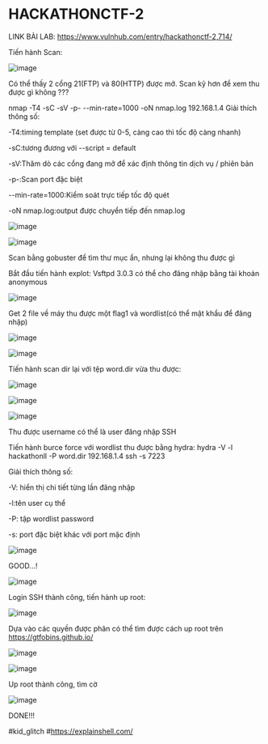 # HACKATHONCTF-2
LINK BÀI LAB:
https://www.vulnhub.com/entry/hackathonctf-2,714/

Tiến hành Scan:

![image](https://user-images.githubusercontent.com/72652376/125218808-ddb9cd00-e2ed-11eb-8b65-c280f72289d8.png)

Có thể thấy 2 cổng 21(FTP) và 80(HTTP) được mở. Scan kỹ hơn để xem thu được gì không ???

nmap -T4 -sC -sV -p- --min-rate=1000 -oN nmap.log 192.168.1.4
Giải thích thông số:

-T4:timing template (set được từ 0-5, càng cao thì tốc độ càng nhanh)

-sC:tương đương với --script = default

-sV:Thăm dò các cổng đang mở để xác định thông tin dịch vụ / phiên bản 

-p-:Scan port đặc biệt

--min-rate=1000:Kiểm soát trực tiếp tốc độ quét

-oN nmap.log:output được chuyển tiếp đến nmap.log


![image](https://user-images.githubusercontent.com/72652376/125222885-08f3ea80-e2f5-11eb-9917-9ae1d2e2c04a.png)


![image](https://user-images.githubusercontent.com/72652376/125220145-676a9a00-e2f0-11eb-8278-1213491437fb.png)

Scan bằng gobuster để tìm thư mục ẩn, nhưng lại không thu được gì

Bắt đầu tiến hành explot:
Vsftpd 3.0.3 có thể cho đăng nhập bằng tài khoản anonymous 

![image](https://user-images.githubusercontent.com/72652376/125220511-14451700-e2f1-11eb-9bf2-cd625e092481.png)

Get 2 file về máy thu được một flag1 và wordlist(có thể mật khẩu để đăng nhập)

![image](https://user-images.githubusercontent.com/72652376/125220630-40f92e80-e2f1-11eb-923d-717265de9c7e.png)

![image](https://user-images.githubusercontent.com/72652376/125220648-4b1b2d00-e2f1-11eb-92ba-d1da0de1a75f.png)

Tiến hành scan dir lại với tệp word.dir vừa thu được:

![image](https://user-images.githubusercontent.com/72652376/125221517-7eaa8700-e2f2-11eb-8cf7-b83733473c2c.png)

![image](https://user-images.githubusercontent.com/72652376/125221555-8e29d000-e2f2-11eb-95c0-c8d3c23293e1.png)

![image](https://user-images.githubusercontent.com/72652376/125221585-9bdf5580-e2f2-11eb-9f03-fd1168e9ba5e.png)

Thu được username có thể là user đăng nhập SSH

Tiến hành burce force với wordlist thu được bằng hydra:
hydra -V -l hackathonll -P word.dir 192.168.1.4 ssh -s 7223

Giải thích thông số:

-V: hiển thị chi tiết từng lần đăng nhập

-l:tên user cụ thể

-P: tập wordlist password

-s: port đặc biệt khác với port mặc định


![image](https://user-images.githubusercontent.com/72652376/125223282-b404a400-e2f5-11eb-8662-3368aaa8af3e.png)

GOOD...!

![image](https://user-images.githubusercontent.com/72652376/125223469-0776f200-e2f6-11eb-890f-78581df6bb7c.png)

Login SSH thành công, tiến hành up root:

![image](https://user-images.githubusercontent.com/72652376/125223832-9f74db80-e2f6-11eb-8a52-c8f518d13341.png)

Dựa vào các quyền được phân có thể tìm được cách up root trên https://gtfobins.github.io/

![image](https://user-images.githubusercontent.com/72652376/125223957-d1863d80-e2f6-11eb-9309-8af4688413e4.png)


![image](https://user-images.githubusercontent.com/72652376/125223932-c7fcd580-e2f6-11eb-891b-4f02f37ecc46.png)

Up root thành công, tìm cờ

![image](https://user-images.githubusercontent.com/72652376/125224111-25912200-e2f7-11eb-8987-9d86995d7895.png)

DONE!!!


#kid_glitch
#https://explainshell.com/
